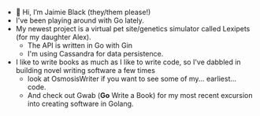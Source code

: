- 👋 Hi, I’m Jaimie Black (they/them please!)
- I've been playing around with Go lately.
- My newest project is a virtual pet site/genetics simulator called Lexipets (for my daughter Alex).
  - The API is written in Go with Gin
  - I'm using Cassandra for data persistence.
- I like to write books as much as I like to write code, so I've dabbled in building novel writing software a few times
  - look at OsmosisWriter if you want to see some of my... earliest... code.
  - And check out Gwab (**Go** Write a Book) for my most recent excursion into creating software in Golang.

<!---
okasen/okasen is a ✨ special ✨ repository because its `README.md` (this file) appears on your GitHub profile.
You can click the Preview link to take a look at your changes.
--->
